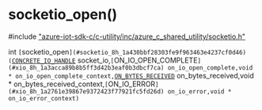 # socketio_open()

\#include ["azure-iot-sdk-c/c-utility/inc/azure_c_shared_utility/socketio.h"](../iot-c-ref-socketio-h.md)  

int `[`socketio_open`](#socketio_8h_1a430bbf28303fe9f963463e4237cf0d46)(`[`CONCRETE_IO_HANDLE`](#xio_8h_1aa71532538adc618acbebd20396c0f83f) socket_io,`[`ON_IO_OPEN_COMPLETE`](#xio_8h_1a3acca89b8b5ff3d42b3eaf0b3dbcf7ca) on_io_open_complete,void * on_io_open_complete_context,`[`ON_BYTES_RECEIVED`](#xio_8h_1a13198b46d201d067f60a82c1bf0e5780) on_bytes_received,void * on_bytes_received_context,`[`ON_IO_ERROR`](#xio_8h_1a2761e39867e9372423f77921fc5fd26d) on_io_error,void * on_io_error_context)`

